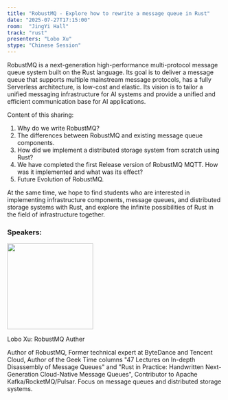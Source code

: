 ```yaml
---
title: "RobustMQ - Explore how to rewrite a message queue in Rust"
date: "2025-07-27T17:15:00"
room:  "JingYi Hall"
track: "rust"
presenters: "Lobo Xu"
stype: "Chinese Session"
---
```

RobustMQ is a next-generation high-performance multi-protocol message queue system built on the Rust language. Its goal is to deliver a message queue that supports multiple mainstream message protocols, has a fully Serverless architecture, is low-cost and elastic. Its vision is to tailor a unified messaging infrastructure for AI systems and provide a unified and efficient communication base for AI applications.

Content of this sharing:
1. Why do we write RobustMQ?
2. The differences between RobustMQ and existing message queue components.
3. How did we implement a distributed storage system from scratch using Rust?
4. We have completed the first Release version of RobustMQ MQTT. How was it implemented and what was its effect?
5. Future Evolution of RobustMQ.

At the same time, we hope to find students who are interested in implementing infrastructure components, message queues, and distributed storage systems with Rust, and explore the infinite possibilities of Rust in the field of infrastructure together.

### Speakers:


<img src="https://sessionize.com/image/ff6b-400o400o1-TS9gU3SJdBeUuN5vSB4n7y.jpg" width="200" /><br/>

Lobo Xu: RobustMQ Auther

Author of RobustMQ, Former technical expert at ByteDance and Tencent Cloud, Author of the Geek Time columns "47 Lectures on In-depth Disassembly of Message Queues" and "Rust in Practice: Handwritten Next-Generation Cloud-Native Message Queues", Contributor to Apache Kafka/RocketMQ/Pulsar. Focus on message queues and distributed storage systems.